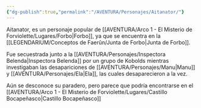 ```yaml
---
{"dg-publish":true,"permalink":"/AVENTURA/Personajes/Aitanator/"}
---
```


Aitanator, es un personaje popular de [[AVENTURA/Arco 1 -  El Misterio de Forviolette/Lugares/Forbo\|Forbo]], ya que se encuentra en la [[LEGENDARIUM/Conceptos de Faerûn/Junta de Forbo\|Junta de Forbo]].

Fue secuestrada junto a la [[AVENTURA/Personajes/Inspectora Belenda\|Inspectora Belenda]] por un grupo de Kobolds mientras investigaban las desapariciones de [[AVENTURA/Personajes/Manu\|Manu]] y [[AVENTURA/Personajes/Ela\|Ela]], las cuales desaparecieron a la vez.

Aún se desconoce su paradero, pero parece que podría encontrarse en el [[AVENTURA/Arco 1 -  El Misterio de Forviolette/Lugares/Castillo Bocapeñasco\|Castillo Bocapeñasco]]